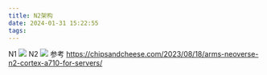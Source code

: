 ```yaml
---
title: N2架构
date: 2024-01-31 15:22:55
tags:
---
```

N1
<img src="./C2_2024013107212072699.png">
N2
<img src="./C3_2024013107260718750.png"> 
参考
https://chipsandcheese.com/2023/08/18/arms-neoverse-n2-cortex-a710-for-servers/
